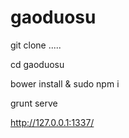 # gaoduosu


git clone .....

cd gaoduosu

bower install & sudo npm i

grunt serve

http://127.0.0.1:1337/
